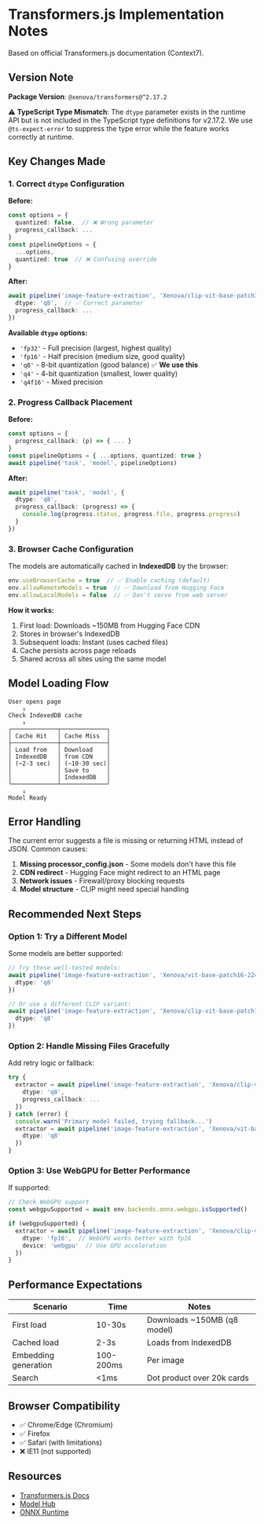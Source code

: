 # Transformers.js Implementation Notes

Based on official Transformers.js documentation (Context7).

## Version Note

**Package Version**: `@xenova/transformers@^2.17.2`

⚠️ **TypeScript Type Mismatch**: The `dtype` parameter exists in the runtime API but is not included in the TypeScript type definitions for v2.17.2. We use `@ts-expect-error` to suppress the type error while the feature works correctly at runtime.

## Key Changes Made

### 1. Correct `dtype` Configuration

**Before:**
```typescript
const options = {
  quantized: false,  // ❌ Wrong parameter
  progress_callback: ...
}
const pipelineOptions = {
  ...options,
  quantized: true  // ❌ Confusing override
}
```

**After:**
```typescript
await pipeline('image-feature-extraction', 'Xenova/clip-vit-base-patch32', {
  dtype: 'q8',  // ✅ Correct parameter
  progress_callback: ...
})
```

**Available `dtype` options:**
- `'fp32'` - Full precision (largest, highest quality)
- `'fp16'` - Half precision (medium size, good quality)
- `'q8'` - 8-bit quantization (good balance) ✅ **We use this**
- `'q4'` - 4-bit quantization (smallest, lower quality)
- `'q4f16'` - Mixed precision

### 2. Progress Callback Placement

**Before:**
```typescript
const options = {
  progress_callback: (p) => { ... }
}
const pipelineOptions = { ...options, quantized: true }
await pipeline('task', 'model', pipelineOptions)
```

**After:**
```typescript
await pipeline('task', 'model', {
  dtype: 'q8',
  progress_callback: (progress) => {
    console.log(progress.status, progress.file, progress.progress)
  }
})
```

### 3. Browser Cache Configuration

The models are automatically cached in **IndexedDB** by the browser:

```typescript
env.useBrowserCache = true  // ✅ Enable caching (default)
env.allowRemoteModels = true  // ✅ Download from Hugging Face
env.allowLocalModels = false  // ✅ Don't serve from web server
```

**How it works:**
1. First load: Downloads ~150MB from Hugging Face CDN
2. Stores in browser's IndexedDB
3. Subsequent loads: Instant (uses cached files)
4. Cache persists across page reloads
5. Shared across all sites using the same model

## Model Loading Flow

```
User opens page
    ↓
Check IndexedDB cache
    ↓
┌─────────────┬─────────────┐
│ Cache Hit   │ Cache Miss  │
├─────────────┼─────────────┤
│ Load from   │ Download    │
│ IndexedDB   │ from CDN    │
│ (~2-3 sec)  │ (~10-30 sec)│
│             │ Save to     │
│             │ IndexedDB   │
└─────────────┴─────────────┘
    ↓
Model Ready
```

## Error Handling

The current error suggests a file is missing or returning HTML instead of JSON. Common causes:

1. **Missing processor_config.json** - Some models don't have this file
2. **CDN redirect** - Hugging Face might redirect to an HTML page
3. **Network issues** - Firewall/proxy blocking requests
4. **Model structure** - CLIP might need special handling

## Recommended Next Steps

### Option 1: Try a Different Model

Some models are better supported:

```typescript
// Try these well-tested models:
await pipeline('image-feature-extraction', 'Xenova/vit-base-patch16-224', {
  dtype: 'q8'
})

// Or use a different CLIP variant:
await pipeline('image-feature-extraction', 'Xenova/clip-vit-base-patch16', {
  dtype: 'q8'
})
```

### Option 2: Handle Missing Files Gracefully

Add retry logic or fallback:

```typescript
try {
  extractor = await pipeline('image-feature-extraction', 'Xenova/clip-vit-base-patch32', {
    dtype: 'q8',
    progress_callback: ...
  })
} catch (error) {
  console.warn('Primary model failed, trying fallback...')
  extractor = await pipeline('image-feature-extraction', 'Xenova/vit-base-patch16-224', {
    dtype: 'q8'
  })
}
```

### Option 3: Use WebGPU for Better Performance

If supported:

```typescript
// Check WebGPU support
const webgpuSupported = await env.backends.onnx.webgpu.isSupported()

if (webgpuSupported) {
  extractor = await pipeline('image-feature-extraction', 'Xenova/clip-vit-base-patch32', {
    dtype: 'fp16',  // WebGPU works better with fp16
    device: 'webgpu'  // Use GPU acceleration
  })
}
```

## Performance Expectations

| Scenario | Time | Notes |
|----------|------|-------|
| First load | 10-30s | Downloads ~150MB (q8 model) |
| Cached load | 2-3s | Loads from IndexedDB |
| Embedding generation | 100-200ms | Per image |
| Search | <1ms | Dot product over 20k cards |

## Browser Compatibility

- ✅ Chrome/Edge (Chromium)
- ✅ Firefox
- ✅ Safari (with limitations)
- ❌ IE11 (not supported)

## Resources

- [Transformers.js Docs](https://huggingface.co/docs/transformers.js)
- [Model Hub](https://huggingface.co/models?library=transformers.js)
- [ONNX Runtime](https://onnxruntime.ai/docs/tutorials/web/)

